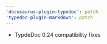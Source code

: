 ```yaml
---
'docusaurus-plugin-typedoc': patch
'typedoc-plugin-markdown': patch
---
```


- TypdeDoc 0.24 compatibility fixes

